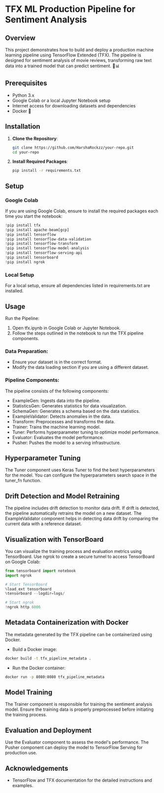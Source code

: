 # TFX ML Production Pipeline for Sentiment Analysis

## Overview
This project demonstrates how to build and deploy a production machine learning pipeline using TensorFlow Extended (TFX). The pipeline is designed for sentiment analysis of movie reviews, transforming raw text data into a trained model that can predict sentiment. 🎥📊

## Prerequisites
- Python 3.x
- Google Colab or a local Jupyter Notebook setup
- Internet access for downloading datasets and dependencies
- Docker 🐳

## Installation
1. **Clone the Repository**:
    ```bash
    git clone https://github.com/HarshaRockzz/your-repo.git
    cd your-repo
    ```

2. **Install Required Packages**:
    ```bash
    pip install -r requirements.txt
    ```

## Setup
### Google Colab
If you are using Google Colab, ensure to install the required packages each time you start the notebook:

```python
!pip install tfx
!pip install apache-beam[gcp]
!pip install tensorflow
!pip install tensorflow-data-validation
!pip install tensorflow-transform
!pip install tensorflow-model-analysis
!pip install tensorflow-serving-api
!pip install tensorboard
!pip install ngrok
```

### Local Setup
For a local setup, ensure all dependencies listed in requirements.txt are installed.

## Usage
Run the Pipeline:

1. Open tfx.ipynb in Google Colab or Jupyter Notebook.
2. Follow the steps outlined in the notebook to run the TFX pipeline components.

### Data Preparation:
- Ensure your dataset is in the correct format.
- Modify the data loading section if you are using a different dataset.

### Pipeline Components:
The pipeline consists of the following components:
- ExampleGen: Ingests data into the pipeline.
- StatisticsGen: Generates statistics for data visualization.
- SchemaGen: Generates a schema based on the data statistics.
- ExampleValidator: Detects anomalies in the data.
- Transform: Preprocesses and transforms the data.
- Trainer: Trains the machine learning model.
- Tuner: Performs hyperparameter tuning to optimize model performance.
- Evaluator: Evaluates the model performance.
- Pusher: Pushes the model to a serving infrastructure.

## Hyperparameter Tuning
The Tuner component uses Keras Tuner to find the best hyperparameters for the model.
You can configure the hyperparameters search space in the tuner_fn function.

## Drift Detection and Model Retraining
The pipeline includes drift detection to monitor data drift.
If drift is detected, the pipeline automatically retrains the model on a new dataset.
The ExampleValidator component helps in detecting data drift by comparing the current data with a reference dataset.

## Visualization with TensorBoard
You can visualize the training process and evaluation metrics using TensorBoard.
Use ngrok to create a secure tunnel to access TensorBoard on Google Colab:

```python
from tensorboard import notebook
import ngrok

# Start TensorBoard
%load_ext tensorboard
%tensorboard --logdir=logs/

# Start ngrok
!ngrok http 6006
```

## Metadata Containerization with Docker
The metadata generated by the TFX pipeline can be containerized using Docker.
- Build a Docker image:
```bash
docker build -t tfx_pipeline_metadata .
```
- Run the Docker container:
```bash
docker run -p 8080:8080 tfx_pipeline_metadata
```

## Model Training
The Trainer component is responsible for training the sentiment analysis model. Ensure the training data is properly preprocessed before initiating the training process.

## Evaluation and Deployment
Use the Evaluator component to assess the model's performance.
The Pusher component can deploy the model to TensorFlow Serving for production use.

## Acknowledgements
- TensorFlow and TFX documentation for the detailed instructions and examples.
